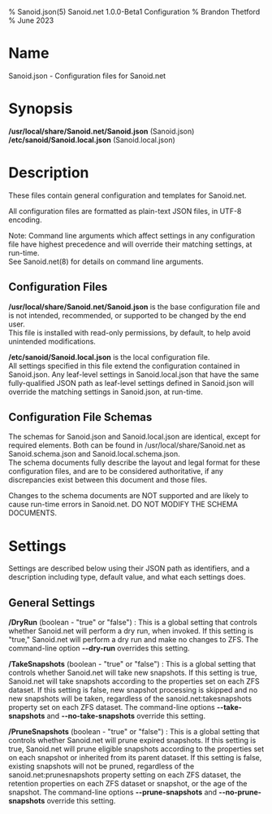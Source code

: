 % Sanoid.json(5) Sanoid.net 1.0.0-Beta1 Configuration
% Brandon Thetford
% June 2023

# Name
Sanoid.json - Configuration files for Sanoid.net

# Synopsis
**/usr/local/share/Sanoid.net/Sanoid.json** (Sanoid.json)
**/etc/sanoid/Sanoid.local.json** (Sanoid.local.json)

# Description
These files contain general configuration and templates for Sanoid.net.

All configuration files are formatted as plain-text JSON files, in UTF-8
encoding.

Note: Command line arguments which affect settings in any configuration file
have highest precedence and will override their matching settings, at run-time.\
See Sanoid.net(8) for details on command line arguments.

## Configuration Files
**/usr/local/share/Sanoid.net/Sanoid.json** is the base configuration file and
is not intended, recommended, or supported to be changed by the end user.\
This file is installed with read-only permissions, by default, to help avoid
unintended modifications.

**/etc/sanoid/Sanoid.local.json** is the local configuration file.\
All settings specified in this file extend the configuration contained in
Sanoid.json. Any leaf-level settings in Sanoid.local.json that have the same
fully-qualified JSON path as leaf-level settings defined in Sanoid.json will
override the matching settings in Sanoid.json, at run-time.

## Configuration File Schemas
The schemas for Sanoid.json and Sanoid.local.json are identical, except for
required elements. Both can be found in /usr/local/share/Sanoid.net as
Sanoid.schema.json and Sanoid.local.schema.json.\
The schema documents fully describe the layout and legal format for these
configuration files, and are to be considered authoritative, if any
discrepancies exist between this document and those files.

Changes to the schema documents are NOT supported and are likely to cause
run-time errors in Sanoid.net. DO NOT MODIFY THE SCHEMA DOCUMENTS.

# Settings

Settings are described below using their JSON path as identifiers, and a
description including type, default value, and what each settings does.

## General Settings

**/DryRun** (boolean - "true" or "false")
: This is a global setting that controls whether Sanoid.net will perform
a dry run, when invoked. If this setting is "true," Sanoid.net will perform
a dry run and make no changes to ZFS. The command-line option **\-\-dry-run**
overrides this setting.

**/TakeSnapshots** (boolean - "true" or "false")
: This is a global setting that controls whether Sanoid.net will take new
snapshots. If this setting is true, Sanoid.net will take snapshots according
to the properties set on each ZFS dataset. If this setting is false, new
snapshot processing is skipped and no new snapshots will be taken, regardless
of the sanoid.net:takesnapshots property set on each ZFS dataset. The
command-line options **\-\-take-snapshots** and **\-\-no-take-snapshots**
override this setting.

**/PruneSnapshots** (boolean - "true" or "false")
: This is a global setting that controls whether Sanoid.net will prune
expired snapshots. If this setting is true, Sanoid.net will prune eligible
snapshots according to the properties set on each snapshot or inherited from
its parent dataset. If this setting is false, existing snapshots will not be
pruned, regardless of the sanoid.net:prunesnapshots property setting on each
ZFS dataset, the retention properties on each ZFS dataset or snapshot, or the
age of the snapshot. The command-line options **\-\-prune-snapshots** and
**\-\-no-prune-snapshots** override this setting.
